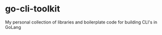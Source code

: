 # go-cli-toolkit
My personal collection of libraries and boilerplate code for building CLI's in GoLang
